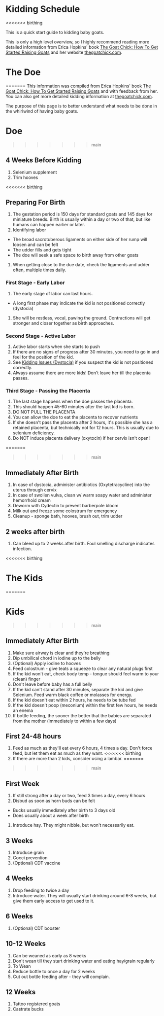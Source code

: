 # Kidding Schedule
<<<<<<< birthing

This is a quick start guide to kidding baby goats.

This is only a high level overview, so I highly recommend reading more detailed information from Erica Hopkins' book [The Goat Chick: How To Get Started Raising Goats](https://www.amazon.com/Goat-Chick-Started-Raising-Goats-ebook/dp/B07BD3B7L3/) and her website [thegoatchick.com](http://www.thegoatchick.com/kidding.html).

# The Doe
=======
This information was compiled from Erica Hopkins' book [The Goat Chick: How To Get Started Raising Goats](https://www.amazon.com/Goat-Chick-Started-Raising-Goats-ebook/dp/B07BD3B7L3/) and with feedback from her. You can also get more detailed kidding information at [thegoatchick.com](http://www.thegoatchick.com/kidding.html).

The purpose of this page is to better understand what needs to be done in the whirlwind of having baby goats.

# Doe
>>>>>>> main
## 4 Weeks Before Kidding
1. Selenium supplement
1. Trim hooves

<<<<<<< birthing
## Preparing For Birth
1. The gestation period is 150 days for standard goats and 145 days for miniature breeds. Birth is usually within a day or two of that, but like humans can happen earlier or later.
1. Identifying labor
  * The broad sacrotuberous ligaments on either side of her rump will loosen and can be felt
  * The udder fills and gets tight
  * The doe will seek a safe space to birth away from other goats
1. When getting close to the due date, check the ligaments and udder often, multiple times daily.

### First Stage - Early Labor
1. The early stage of labor can last hours.
  * A long first phase may indicate the kid is not positioned correctly (dystocia)
1. She will be restless, vocal, pawing the ground. Contractions will get stronger and closer together as birth approaches.

### Second Stage - Active Labor
1. Active labor starts when she starts to push
1. If there are no signs of progress after 30 minutes, you need to go in and feel for the position of the kid.
1. See [Kidding Issues (Dystocia)](http://www.thegoatchick.com/kidding-issues-dystocia.html) if you suspect the kid is not positioned correctly.
1. Always assume there are more kids! Don't leave her till the placenta passes.

### Third Stage - Passing the Placenta
1. The last stage happens when the doe passes the placenta.
1. This should happen 45-60 minutes after the last kid is born.
1. DO NOT PULL THE PLACENTA
1. You can allow the doe to eat the placenta to recover nutrients
1. If she doesn't pass the placenta after 2 hours, it's possible she has a retained placenta, but technically not for 12 hours. This is usually due to selenium deficiency.
1. Do NOT induce placenta delivery (oxytocin) if her cervix isn't open!

=======
>>>>>>> main
## Immediately After Birth
1. In case of dystocia, administer antibiotics (Oxytetracycline) into the uterus through cervix
1. In case of swollen vulva, clean w/ warm soapy water and administer hemorrhoid cream
1. Deworm with Cydectin to prevent barberpole bloom
1. Milk out and freeze some colostrum for emergency
1. Cleanup - sponge bath, hooves, brush out, trim udder

## 2 weeks after birth
1. Can bleed up to 2 weeks after birth. Foul smelling discharge indicates infection.

<<<<<<< birthing
# The Kids
=======
# Kids
>>>>>>> main
## Immediately After Birth
1. Make sure airway is clear and they're breathing
1. Dip umbilical chord in iodine up to the belly
1. (Optional) Apply iodine to hooves
1. Feed colostrum - give teats a squeeze to clear any natural plugs first
1. If the kid won't eat, check body temp - tongue should feel warm to your (clean) finger
1. Don't leave before baby has a full belly
1. If the kid can't stand after 30 minutes, separate the kid and give Selenium. Feed warm black coffee or molasses for energy.
1. If the kid doesn't eat within 2 hours, he needs to be tube fed
1. If the kid doesn't poop (meconium) within the first few hours, he needs an enema
1. If bottle feeding, the sooner the better that the babies are separated from the mother (immediately to within a few days)

## First 24-48 hours
1. Feed as much as they'll eat every 6 hours, 4 times a day. Don't force feed, but let them eat as much as they want.
<<<<<<< birthing
1. If there are more than 2 kids, consider using a lambar.
=======
>>>>>>> main

## First Week
1. If still strong after a day or two, feed 3 times a day, every 6 hours
1. Disbud as soon as horn buds can be felt
  * Bucks usually immediately after birth to 3 days old
  * Does usually about a week after birth
1. Introduce hay. They might nibble, but won't necessarily eat.

## 3 Weeks
1. Introduce grain
1. Cocci prevention
1. (Optional) CDT vaccine

## 4 Weeks
1. Drop feeding to twice a day
1. Introduce water. They will usually start drinking around 6-8 weeks, but give them early access to get used to it.

## 6 Weeks
1. (Optional) CDT booster

## 10-12 Weeks
1. Can be weaned as early as 8 weeks
1. Don't wean till they start drinking water and eating hay/grain regularly
1. To Wean
  1. Reduce bottle to once a day for 2 weeks
  1. Cut out bottle feeding after - they will complain.

## 12 Weeks
1. Tattoo registered goats
1. Castrate bucks
